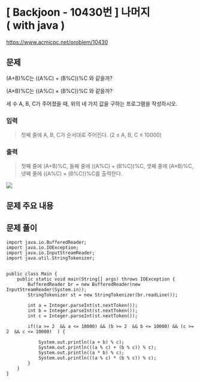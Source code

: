 # \[ Backjoon - 10430번 \] 나머지 ( with java )
https://www.acmicpc.net/problem/10430
## 문제
(A+B)%C는 ((A%C) + (B%C))%C 와 같을까?

(A×B)%C는 ((A%C) × (B%C))%C 와 같을까?

세 수 A, B, C가 주어졌을 때, 위의 네 가지 값을 구하는 프로그램을 작성하시오.

### 입력 
>
>첫째 줄에 A, B, C가 순서대로 주어진다. (2 ≤ A, B, C ≤ 10000)
>
### 출력 
> 
> 첫째 줄에 (A+B)%C, 둘째 줄에 ((A%C) + (B%C))%C, 셋째 줄에 (A×B)%C, 넷째 줄에 ((A%C) × (B%C))%C를 출력한다.
> 


![](https://i.imgur.com/cm72mmt.png)


## 문제 주요 내용

## 문제 풀이

```
import java.io.BufferedReader;  
import java.io.IOException;  
import java.io.InputStreamReader;  
import java.util.StringTokenizer;  
  
  
public class Main {  
    public static void main(String[] args) throws IOException {  
        BufferedReader br = new BufferedReader(new InputStreamReader(System.in));  
        StringTokenizer st = new StringTokenizer(br.readLine());  
  
        int a = Integer.parseInt(st.nextToken());  
        int b = Integer.parseInt(st.nextToken());  
        int c = Integer.parseInt(st.nextToken());  
  
        if((a >= 2  && a <= 10000) && (b >= 2  && b <= 10000) && (c >= 2  && c <= 10000)  ) {  
  
            System.out.println((a + b) % c);  
            System.out.println(((a % c) + (b % c)) % c);  
            System.out.println((a * b) % c);  
            System.out.println(((a % c) * (b % c)) % c);  
        }  
    }  
}
```
